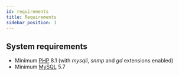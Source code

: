 ```yaml
---
id: requirements
title: Requirements
sidebar_position: 1
---
```


## System requirements

* Minimum [PHP](https://php.net/) 8.1 (with *mysqli*, *snmp* and *gd* extensions enabled)
* Minimum [MySQL](https://www.mysql.com/) 5.7
